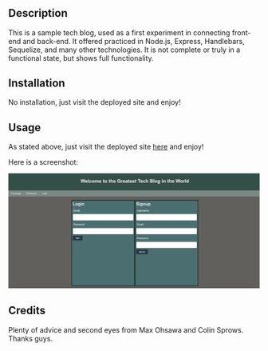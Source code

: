# <Tech Blog>

## Description

This is a sample tech blog, used as a first experiment in connecting front-end and back-end. It offered practiced in Node.js, Express, Handlebars, Sequelize, and many other technologies. It is not complete or truly in a functional state, but shows full functionality.

## Installation

No installation, just visit the deployed site and enjoy!

## Usage

As stated above, just visit the deployed site [here]() and enjoy!

Here is a screenshot:

![screenshot of site](/public/assets/images/screenshot.png)

## Credits

Plenty of advice and second eyes from Max Ohsawa and Colin Sprows. Thanks guys.
